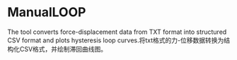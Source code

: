# ManualLOOP
The tool converts force-displacement data from TXT format into structured CSV format and plots hysteresis loop curves.将txt格式的力-位移数据转换为结构化CSV格式，并绘制滞回曲线图。
